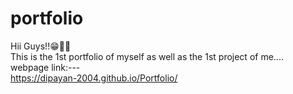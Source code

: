 # portfolio
Hii Guys!!😁🙋‍♂️<br>
This is the 1st portfolio of myself as well as the 1st project of me....<br>
webpage link:--- <br>
https://dipayan-2004.github.io/Portfolio/
